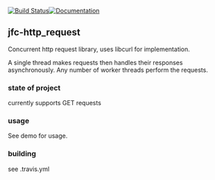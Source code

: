 [![Build Status](https://travis-ci.org/jfcameron/jfc-http_request.svg?branch=master)](https://travis-ci.org/jfcameron/jfc-http_request)[![Documentation](https://img.shields.io/badge/documentation-doxygen-blue.svg)](https://jfcameron.github.io/jfc-http_request/)

## jfc-http_request

Concurrent http request library, uses libcurl for implementation.

A single thread makes requests then handles their responses asynchronously. Any number of worker threads perform the requests. 

### state of project

currently supports GET requests

### usage

See demo for usage.

### building

see .travis.yml
